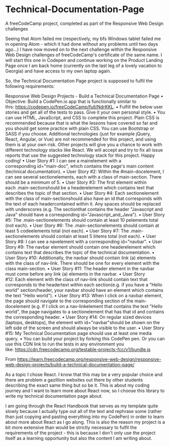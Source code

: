 # Technical-Documentation-Page
A freeCodeCamp project, completed as part of the Responsive Web Design challenges

Seeing that Atom failed me (respectively, my bfs Windows tablet failed me in opening Atom - which it had done without any problems until two days ago...) I have now moved on to the next challenge within the Responsive Web Design challenges of freeCodeCamp's certificate of the same name. I will start this one in Codepen and continue working on the Product Landing Page once I am back home (currently on the last leg of a lovely vacation to Georgia) and have access to my own laptop again.

So, the Technical Documentation Page project is supposed to fulfil the following requirements:

Responsive Web Design Projects - Build a Technical Documentation Page
	• Objective: Build a CodePen.io app that is functionally similar to this: https://codepen.io/freeCodeCamp/full/NdrKKL.
	• Fulfill the below user stories and get all of the tests to pass. Give it your own personal style.
	• You can use HTML, JavaScript, and CSS to complete this project. Plain CSS is recommended because that is what the lessons have covered so far and you should get some practice with plain CSS. You can use Bootstrap or SASS if you choose. Additional technologies (just for example jQuery, React, Angular, or Vue) are not recommended for this project, and using them is at your own risk. Other projects will give you a chance to work with different technology stacks like React. We will accept and try to fix all issue reports that use the suggested technology stack for this project. Happy coding!
	• User Story #1: I can see a mainelement with a corresponding id="main-doc", which contains the page's main content (technical documentation).
	• User Story #2: Within the #main-docelement, I can see several sectionelements, each with a class of main-section. There should be a minimum of 5.
	• User Story #3: The first element within each .main-sectionshould be a headerelement which contains text that describes the topic of that section.
	• User Story #4: Each sectionelement with the class of main-sectionshould also have an id that corresponds with the text of each headercontained within it. Any spaces should be replaced with underscores (e.g. The sectionthat contains the header "Javascript and Java" should have a corresponding id="Javascript_and_Java").
	• User Story #5: The .main-sectionelements should contain at least 10 pelements total (not each).
	• User Story #6: The .main-sectionelements should contain at least 5 codeelements total (not each).
	• User Story #7: The .main-sectionelements should contain at least 5 liitems total (not each).
	• User Story #8: I can see a navelement with a corresponding id="navbar".
	• User Story #9: The navbar element should contain one headerelement which contains text that describes the topic of the technical documentation.
	• User Story #10: Additionally, the navbar should contain link (a) elements with the class of nav-link. There should be one for every element with the class main-section.
	• User Story #11: The header element in the navbar must come before any link (a) elements in the navbar.
	• User Story #12: Each element with the class of nav-link should contain text that corresponds to the headertext within each section(e.g. if you have a "Hello world" section/header, your navbar should have an element which contains the text "Hello world").
	• User Story #13: When I click on a navbar element, the page should navigate to the corresponding section of the main-docelement (e.g. If I click on a nav-linkelement that contains the text "Hello world", the page navigates to a sectionelement that has that id and contains the corresponding header.
	• User Story #14: On regular sized devices (laptops, desktops), the element with id="navbar"should be shown on the left side of the screen and should always be visible to the user.
	• User Story #15: My Technical Documentation page should use at least one media query.
	• You can build your project by forking this CodePen pen. Or you can use this CDN link to run the tests in any environment you like: https://cdn.freecodecamp.org/testable-projects-fcc/v1/bundle.js

From <https://learn.freecodecamp.org/responsive-web-design/responsive-web-design-projects/build-a-technical-documentation-page/> 


As a topic I chose React. I know that this may be a very popular choice and there are problem a gazillion websites out there by other students describing the exact same thing but so be it. This is about my coding journey and I want to learn more about React now, so I choose this library to write my technical documentation page about.

I am going through the React Handbook that serves as my template quite slowly because I actually type out all of the text and rephrase some (rather than just copying and pasting everything into my CodePen) in order to learn about more about React as I go along. This is also the reason my project is a bit more extensive than would be strictly necessary to fulfil the requirements of the project - this is because I don't only use the project itself as a learning opportunity but also the content I am writing about.
